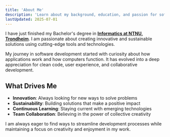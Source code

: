 ```yaml
---
title: 'About Me'
description: 'Learn about my background, education, and passion for software development'
lastUpdated: 2025-07-01
---
```


I have just finished my Bachelor's degree in [**Informatics at NTNU, Trondheim**](https://www.ntnu.no/studier/bit). I am passionate about creating innovative and sustainable solutions using cutting-edge tools and technologies.

My journey in software development started with curiosity about how applications work and how computers function. It has evolved into a deep appreciation for clean code, user experience, and collaborative development.

## What Drives Me

- **Innovation**: Always looking for new ways to solve problems
- **Sustainability**: Building solutions that make a positive impact
- **Continuous Learning**: Staying current with emerging technologies
- **Team Collaboration**: Believing in the power of collective creativity

I am always eager to find ways to streamline development processes while maintaining a focus on creativity and enjoyment in my work.
